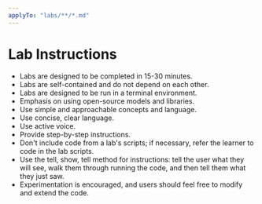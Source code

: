 ```yaml
---
applyTo: "labs/**/*.md"
---
```


# Lab Instructions

- Labs are designed to be completed in 15-30 minutes.
- Labs are self-contained and do not depend on each other.
- Labs are designed to be run in a terminal environment.
- Emphasis on using open-source models and libraries.
- Use simple and approachable concepts and language.
- Use concise, clear language.
- Use active voice.
- Provide step-by-step instructions.
- Don't include code from a lab's scripts; if necessary, refer the learner to code in the lab scripts.
- Use the tell, show, tell method for instructions: tell the user what they will see, walk them through running the code, and then tell them what they just saw.
- Experimentation is encouraged, and users should feel free to modify and extend the code.
